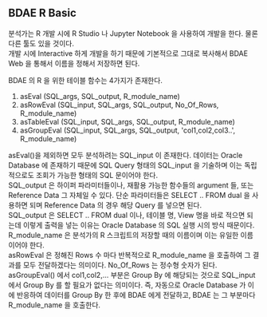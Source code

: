 ## BDAE R Basic
분석가는 R 개발 시에 R Studio 나 Jupyter Notebook 을 사용하여 개발을 한다. 물론 다른 툴도 있을 것이다.<br>
개발 시에 Interactive 하게 개발을 하기 때문에 기본적으로 그대로 복사해서 BDAE Web 을 통해서 이름을 정해서 저장하면 된다. <br>

BDAE 의 R 을 위한 테이블 함수는 4가지가 존재한다.
1. asEval (SQL_args, SQL_output, R_module_name)
2. asRowEval (SQL_input, SQL_args, SQL_output, No_Of_Rows, R_module_name)
3. asTableEval (SQL_input, SQL_args, SQL_output, R_module_name)
4. asGroupEval (SQL_input, SQL_args, SQL_output, 'col1,col2,col3..', R_module_name)

asEval()을 제외하면 모두 분석하려는 SQL_input 이 존재한다. 데이터는 Oracle Database 에 존재하기 때문에 SQL Query 형태의 SQL_input 을 기술하며 이는 독립적으로도 조회가 가능한 형태의 SQL 문이어야 한다.<br>
SQL_output 은 하이퍼 파라미터들이나, 재활용 가능한 함수들의 argument 들, 또는 Reference Data 그 자체일 수 있다.  단순 파라미터들은 SELECT .. FROM dual 을 사용하면 되며 Reference Data 의 경우 해당 Query 를 넣으면 된다.<br>
SQL_output 은 SELECT .. FROM dual 이나, 테이블 명, View 명을 바로 적으면 되는데 이렇게 출력을 넣는 이유는 Oracle Database 의 SQL 실행 시의 방식 때문이다. <br>
R_module_name 은 분석가의 R 스크립트의 저장할 때의 이름이며 이는 유일한 이름이어야 한다. <br>
asRowEval 은 정해진 Rows 수 마다 반복적으로 R_module_name 을 호출하여 그 결과를 모두 전달하겠다는 의미이다. No_Of_Rows 는 정수형 숫자가 된다.<br>
asGroupEval() 에서 col1,col2,... 부분은 Group By 에 해당되는 것으로 SQL_input 에서 Group By 를 할 필요가 없다는 의미이다.  즉, 자동으로 Oracle Database 가 이에 반응하여 데이터를 Group By 한 후에 BDAE 에게 전달하고, BDAE 는 그 부분마다 R_module_name 을 호출한다.<br>



